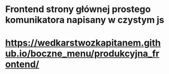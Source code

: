 # Frontend strony głównej prostego komunikatora napisany w czystym js
# https://wedkarstwozkapitanem.github.io/boczne_menu/produkcyjna_frontend/
